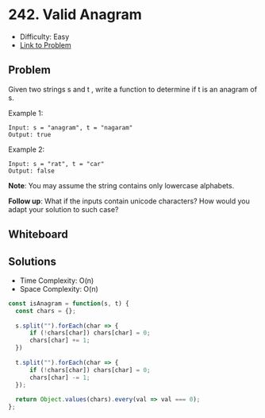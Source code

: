 # 242. Valid Anagram
* Difficulty: Easy
* [Link to Problem](https://leetcode.com/problems/valid-anagram/)

## Problem
Given two strings s and t , write a function to determine if t is an anagram of s.

Example 1:

```
Input: s = "anagram", t = "nagaram"
Output: true
```

Example 2:

```
Input: s = "rat", t = "car"
Output: false
```

__Note__: You may assume the string contains only lowercase alphabets.

__Follow up__: What if the inputs contain unicode characters? How would you adapt your solution to such case?


## Whiteboard


## Solutions
* Time Complexity: O(n)
* Space Complexity: O(n)

```javascript
const isAnagram = function(s, t) {
  const chars = {};
  
  s.split("").forEach(char => {
      if (!chars[char]) chars[char] = 0;
      chars[char] += 1;
  })
  
  t.split("").forEach(char => {
      if (!chars[char]) chars[char] = 0;
      chars[char] -= 1;
  });
  
  return Object.values(chars).every(val => val === 0);
};
```